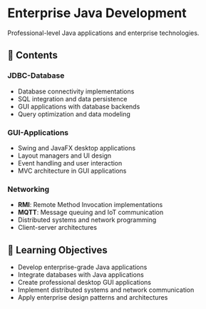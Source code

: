 # Enterprise Java Development

Professional-level Java applications and enterprise technologies.

## 📁 Contents

### JDBC-Database
- Database connectivity implementations
- SQL integration and data persistence
- GUI applications with database backends
- Query optimization and data modeling

### GUI-Applications
- Swing and JavaFX desktop applications
- Layout managers and UI design
- Event handling and user interaction
- MVC architecture in GUI applications

### Networking
- **RMI**: Remote Method Invocation implementations
- **MQTT**: Message queuing and IoT communication
- Distributed systems and network programming
- Client-server architectures

## 🎯 Learning Objectives
- Develop enterprise-grade Java applications
- Integrate databases with Java applications
- Create professional desktop GUI applications
- Implement distributed systems and network communication
- Apply enterprise design patterns and architectures